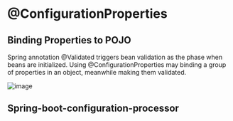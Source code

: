 # @ConfigurationProperties

## Binding Properties to POJO

Spring annotation @Validated triggers bean validation as the phase when beans are initialized.
Using @ConfigurationProperties may binding a group of properties in an object, meanwhile making them validated.

![image](https://user-images.githubusercontent.com/17804600/88745882-6118f780-d14b-11ea-9819-191a25118ddc.png)

## Spring-boot-configuration-processor


